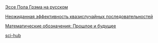 
[Эссе Пола Грэма на русском](https://www.ivankapcov.ru/paulgraham/)

[Неожиданная эффективность квазислучайных последовательностей](https://habr.com/ru/post/440892/)

[Математические обозначения: Прошлое и будущее](https://habr.com/ru/company/wolfram/blog/304502/)

[sci-hub](https://sci-hub.ru/)



